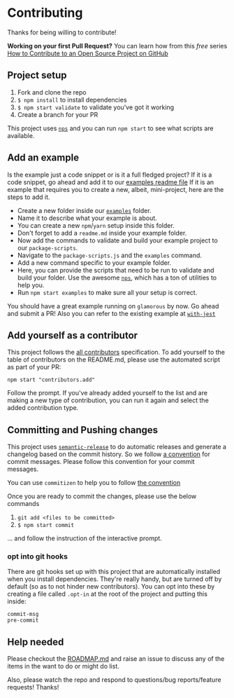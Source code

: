 # Contributing

Thanks for being willing to contribute!

**Working on your first Pull Request?** You can learn how from this *free* series
[How to Contribute to an Open Source Project on GitHub][egghead]

## Project setup

1. Fork and clone the repo
2. `$ npm install` to install dependencies
3. `$ npm start validate` to validate you've got it working
4. Create a branch for your PR

This project uses [`nps`][nps] and you can run `npm start` to see what scripts are available.

## Add an example

Is the example just a code snippet or is it a full fledged project? If it is a code snippet, go ahead and add it to our [examples readme file][examples-readme]
If it is an example that requires you to create a new, albeit, mini-project, here are the steps to add it.
  - Create a new folder inside our [`examples`][examples-readme] folder.
  - Name it to describe what your example is about.
  - You can create a new `npm`/`yarn` setup inside this folder.
  - Don't forget to add a `readme.md` inside your example folder.
  - Now add the commands to validate and build your example project to our `package-scripts`.
  - Navigate to the `package-scripts.js` and the `examples` command.
  - Add a new command specific to your example folder.
  - Here, you can provide the scripts that need to be run to validate and build your folder. Use the awesome [`nps`][nps], which has a ton of utilities to help you.
  - Run `npm start examples` to make sure all your setup is correct.

You should have a great example running on `glamorous` by now. Go ahead and submit a PR!
Also you can refer to the existing example at [`with-jest`][with-jest]

## Add yourself as a contributor

This project follows the [all contributors][all-contributors] specification. To add yourself to the table of
contributors on the README.md, please use the automated script as part of your PR:

```console
npm start "contributors.add"
```

Follow the prompt. If you've already added yourself to the list and are making a new type of contribution, you can run
it again and select the added contribution type.

## Committing and Pushing changes

This project uses [`semantic-release`][semantic-release] to do automatic releases and generate a changelog based on the
commit history. So we follow [a convention][convention] for commit messages. Please follow this convention for your
commit messages.

You can use `commitizen` to help you to follow [the convention][convention]

Once you are ready to commit the changes, please use the below commands

1. `git add <files to be committed>`
2. `$ npm start commit`

... and follow the instruction of the interactive prompt.

### opt into git hooks

There are git hooks set up with this project that are automatically installed when you install dependencies. They're
really handy, but are turned off by default (so as to not hinder new contributors). You can opt into these by creating
a file called `.opt-in` at the root of the project and putting this inside:

```
commit-msg
pre-commit
```

## Help needed

Please checkout the [ROADMAP.md][ROADMAP] and raise an issue to discuss
any of the items in the want to do or might do list.

Also, please watch the repo and respond to questions/bug reports/feature requests! Thanks!

[egghead]: https://egghead.io/series/how-to-contribute-to-an-open-source-project-on-github
[semantic-release]: https://npmjs.com/package/semantic-release
[convention]: https://github.com/conventional-changelog/conventional-changelog-angular/blob/ed32559941719a130bb0327f886d6a32a8cbc2ba/convention.md
[all-contributors]: https://github.com/kentcdodds/all-contributors
[ROADMAP]: ./other/ROADMAP.md
[nps]: https://npmjs.com/package/nps
[examples-readme]: ./examples
[with-jest]: ./examples/with-jest